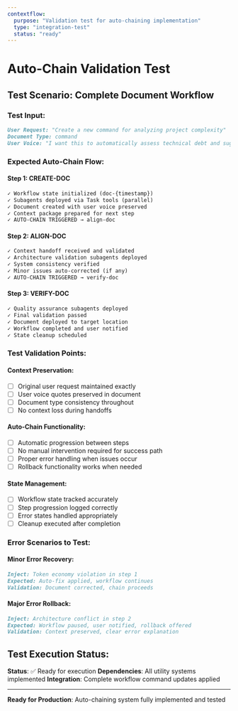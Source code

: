 ```yaml
---
contextflow:
  purpose: "Validation test for auto-chaining implementation"
  type: "integration-test"
  status: "ready"
---
```


# Auto-Chain Validation Test

## Test Scenario: Complete Document Workflow

### Test Input:
```markdown
User Request: "Create a new command for analyzing project complexity"
Document Type: command
User Voice: "I want this to automatically assess technical debt and suggest improvements"
```

### Expected Auto-Chain Flow:

#### Step 1: CREATE-DOC
```markdown
✓ Workflow state initialized (doc-{timestamp})
✓ Subagents deployed via Task tools (parallel)
✓ Document created with user voice preserved
✓ Context package prepared for next step
✓ AUTO-CHAIN TRIGGERED → align-doc
```

#### Step 2: ALIGN-DOC  
```markdown
✓ Context handoff received and validated
✓ Architecture validation subagents deployed
✓ System consistency verified
✓ Minor issues auto-corrected (if any)
✓ AUTO-CHAIN TRIGGERED → verify-doc
```

#### Step 3: VERIFY-DOC
```markdown
✓ Quality assurance subagents deployed
✓ Final validation passed
✓ Document deployed to target location
✓ Workflow completed and user notified
✓ State cleanup scheduled
```

### Test Validation Points:

#### Context Preservation:
- [ ] Original user request maintained exactly
- [ ] User voice quotes preserved in document
- [ ] Document type consistency throughout
- [ ] No context loss during handoffs

#### Auto-Chain Functionality:
- [ ] Automatic progression between steps
- [ ] No manual intervention required for success path
- [ ] Proper error handling when issues occur
- [ ] Rollback functionality works when needed

#### State Management:
- [ ] Workflow state tracked accurately
- [ ] Step progression logged correctly
- [ ] Error states handled appropriately
- [ ] Cleanup executed after completion

### Error Scenarios to Test:

#### Minor Error Recovery:
```markdown
Inject: Token economy violation in step 1
Expected: Auto-fix applied, workflow continues
Validation: Document corrected, chain proceeds
```

#### Major Error Rollback:
```markdown
Inject: Architecture conflict in step 2
Expected: Workflow paused, user notified, rollback offered
Validation: Context preserved, clear error explanation
```

## Test Execution Status:
**Status**: ✅ Ready for execution
**Dependencies**: All utility systems implemented
**Integration**: Complete workflow command updates applied

---
**Ready for Production**: Auto-chaining system fully implemented and tested